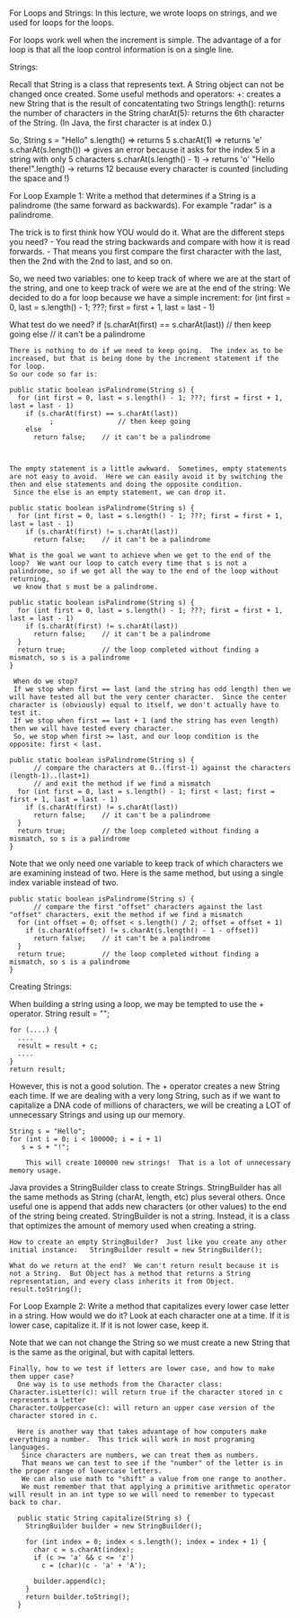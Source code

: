 For Loops and Strings:
  In this lecture, we wrote loops on strings, and we used for loops for the loops.

  For loops work well when the increment is simple.
  The advantage of a for loop is that all the loop control information is on a single line.

Strings:

  Recall that String is a class that represents text.  A String object can not be changed once created.
  Some useful methods and operators:
    +:  creates a new String that is the result of concatentating two Strings
    length():  returns the number of characters in the String
    charAt(5): returns the 6th character of the String.  (In Java, the first character is at index 0.)

  So,
    String s = "Hello"
    s.length()  =>  returns 5
    s.charAt(1) =>  returns 'e'
    s.charAt(s.length()) => gives an error because it asks for the index 5 in a string with only 5 characters
    s.charAt(s.length() - 1) -> returns 'o' 
    "Hello there!".length()  -> returns 12 because every character is counted (including the space and !)

For Loop Example 1:  Write a method that determines if a String is a palindrome (the same forward as backwards).  For example "radar" is a palindrome.
 
  The trick is to first think how YOU would do it.  What are the different steps you need?
    - You read the string backwards and compare with how it is read forwards.
    - That means you first compare the first character with the last, then the 2nd with the 2nd to last, and so on.

  So, we need two variables: one to keep track of where we are at the start of the string, and one to keep track of were we are at the end of the string:
  We decided to do a for loop because we have a simple increment:
	for (int first = 0, last = s.length() - 1; ???; first = first + 1, last = last - 1)

  What test do we need?
	if (s.charAt(first) == s.charAt(last)) 
              // then keep going
	else
	      // it can't be a palindrome

    There is nothing to do if we need to keep going.  The index as to be increased, but that is being done by the increment statement if the for loop.
    So our code so far is:

	public static boolean isPalindrome(String s) {
	  for (int first = 0, last = s.length() - 1; ???; first = first + 1, last = last - 1)
	    if (s.charAt(first) == s.charAt(last)) 
              ;                // then keep going
	    else
	      return false;    // it can't be a palindrome

    
  
    The empty statement is a little awkward.  Sometimes, empty statements are not easy to avoid.  Here we can easily avoid it by switching the then and else statements and doing the opposite condition.
     Since the else is an empty statement, we can drop it.

	public static boolean isPalindrome(String s) {
	  for (int first = 0, last = s.length() - 1; ???; first = first + 1, last = last - 1)
	    if (s.charAt(first) != s.charAt(last)) 
	      return false;    // it can't be a palindrome

    What is the goal we want to achieve when we get to the end of the loop?  We want our loop to catch every time that s is not a palindrome, so if we get all the way to the end of the loop without returning,
     we know that s must be a palindrome.

	public static boolean isPalindrome(String s) {
	  for (int first = 0, last = s.length() - 1; ???; first = first + 1, last = last - 1)
	    if (s.charAt(first) != s.charAt(last)) 
	      return false;    // it can't be a palindrome
	  }
	  return true;         // the loop completed without finding a mismatch, so s is a palindrome
	}

     When do we stop?
     If we stop when first == last (and the string has odd length) then we will have tested all but the very center character.  Since the center character is (obviously) equal to itself, we don't actually have to test it.
     If we stop when first == last + 1 (and the string has even length) then we will have tested every character.
     So, we stop when first >= last, and our loop condition is the opposite: first < last.

	public static boolean isPalindrome(String s) {
          // compare the characters at 0..(first-1) against the characters (length-1)..(last+1)
          // and exit the method if we find a mismatch
	  for (int first = 0, last = s.length() - 1; first < last; first = first + 1, last = last - 1)
	    if (s.charAt(first) != s.charAt(last)) 
	      return false;    // it can't be a palindrome
	  }
	  return true;         // the loop completed without finding a mismatch, so s is a palindrome
	}

   Note that we only need one variable to keep track of which characters we are examining instead of two.
   Here is the same method, but using a single index variable instead of two. 

	public static boolean isPalindrome(String s) {
          // compare the first "offset" characters against the last "offset" characters, exit the method if we find a mismatch
	  for (int offset = 0; offset < s.length() / 2; offset = offset + 1)
	    if (s.charAt(offset) != s.charAt(s.length() - 1 - offset)) 
	      return false;    // it can't be a palindrome
	  }
	  return true;         // the loop completed without finding a mismatch, so s is a palindrome
	}
  
Creating Strings:

  When building a string using a loop, we may be tempted to use the + operator. 
	String result = "";

	for (....) {
	  ....
	  result = result + c;
	  ....
	}
	return result;
  However, this is not a good solution.  The + operator creates a new String each time.  If we are dealing with a very long String, such as if we want to capitalize a DNA code of millions of characters,
   we will be creating a LOT of unnecessary Strings and using up our memory.

   	String s = "Hello";
	for (int i = 0; i < 100000; i = i + 1)
	   s = s + "!";

        This will create 100000 new strings!  That is a lot of unnecessary memory usage.

  Java provides a StringBuilder class to create Strings.
    StringBuilder has all the same methods as String (charAt, length, etc) plus several others.
    Once useful one is append that adds new characters (or other values) to the end of the string being created.
    StringBuilder is not a string.  Instead, it is a class that optimizes the amount of memory used when creating a string.

    How to create an empty StringBuilder?  Just like you create any other initial instance:   StringBuilder result = new StringBuilder();

    What do we return at the end?  We can't return result because it is not a String.  But Object has a method that returns a String representation, and every class inherits it from Object.
	result.toString();


For Loop Example 2:
  Write a method that capitalizes every lower case letter in a string.
  How would we do it?
    Look at each character one at a time.  If it is lower case, capitalize it.  If it is not lower case, keep it.

  Note that we can not change the String so we must create a new String that is the same as the original, but with capital letters.

    Finally, how to we test if letters are lower case, and how to make them upper case?
      One way is to use methods from the Character class:
	Character.isLetter(c): will return true if the character stored in c represents a letter
	Character.toUppercase(c): will return an upper case version of the character stored in c.

      Here is another way that takes advantage of how computers make everything a number.  This trick will work in most programing languages.
       Since characters are numbers, we can treat them as numbers.
       That means we can test to see if the "number" of the letter is in the proper range of lowercase letters.
       We can also use math to "shift" a value from one range to another.
       We must remember that that applying a primitive arithmetic operator will result in an int type so we will need to remember to typecast back to char.

	  public static String capitalize(String s) {
	    StringBuilder builder = new StringBuilder();
    
	    for (int index = 0; index < s.length(); index = index + 1) {
	      char c = s.charAt(index);
	      if (c >= 'a' && c <= 'z')
	        c = (char)(c - 'a' + 'A');

	      builder.append(c);
	    }
	    return builder.toString();
	  }
                      
